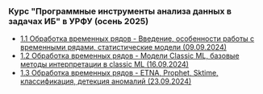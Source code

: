 ### Курс "Программные инструменты анализа данных в задачах ИБ" в УРФУ (осень 2025)
- [1.1 Обработка временных рядов - Введение, особенности работы с временными рядами, статистические модели (09.09.2024)](Lecture_01)
- [1.2 Обработка временных рядов - Модели Classic ML, базовые методы интерпретации в classic ML (16.09.2024)](Lecture_02)
- [1.3 Обработка временных рядов - ETNA, Prophet, Sktime, классификация, детекция аномалий (23.09.2024)](Lecture_03)
